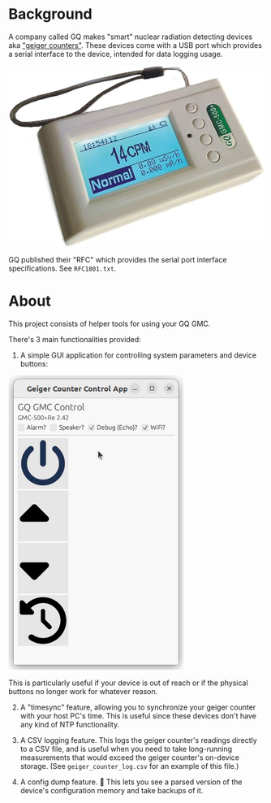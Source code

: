 # Background

A company called GQ makes "smart" nuclear radiation detecting devices aka ["geiger counters"](https://en.wikipedia.org/wiki/Geiger_counter). These devices come with a USB port which provides a serial interface to the device, intended for data logging usage.

![geiger counter photo](./docs/gq_gmc_500-product-photo.jpg)

GQ published their "RFC" which provides the serial port interface specifications. See `RFC1801.txt`.


# About

This project consists of helper tools for using your GQ GMC.

There's 3 main functionalities provided:

1. A simple GUI application for controlling system parameters and device buttons:

![GUI screenshot](./docs/gui.png)

This is particularly useful if your device is out of reach or if the physical buttons no longer work for whatever reason.

2. A "timesync" feature, allowing you to synchronize your geiger counter with your host PC's time. This is useful since these devices don't have any kind of NTP functionality.

3. A CSV logging feature. This logs the geiger counter's readings directly to a CSV file, and is useful when you need to take long-running measurements that would exceed the geiger counter's on-device storage. (See `geiger_counter_log.csv` for an example of this file.)

4. A config dump feature. 🚧 This lets you see a parsed version of the device's configuration memory and take backups of it.

